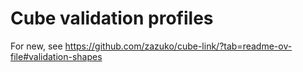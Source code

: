 # Cube validation profiles

For new, see https://github.com/zazuko/cube-link/?tab=readme-ov-file#validation-shapes
